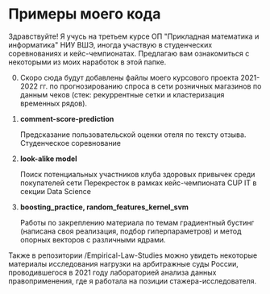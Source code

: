 # Примеры моего кода

Здравствуйте! Я учусь на третьем курсе ОП "Прикладная математика и информатика" НИУ ВШЭ, иногда участвую в студенческих соревнованиях и кейс-чемпионатах. Предлагаю вам ознакомиться с некоторыми из моих наработок в этой папке.

0. Скоро сюда будут добавлены файлы моего курсового проекта 2021-2022 гг. по прогнозированию спроса в сети розничных магазинов по данным чеков (стек: рекуррентные сетки и кластеризация временных рядов).

1. **comment-score-prediction**

    Предсказание пользовательской оценки отеля по тексту отзыва. Студенческое соревнование

2. **look-alike model**
 
    Поиск потенциальных участников клуба здоровых привычек среди покупателей сети Перекресток в рамках кейс-чемпионата CUP IT в секции Data Science 

3. **boosting_practice, random_features_kernel_svm**

    Работы по закреплению материала по темам градиентный бустинг (написана своя реализация, подбор гиперпараметров) и метод опорных векторов с различными ядрами.

Также в репозитории /Empirical-Law-Studies можно увидеть некоторые материалы исследования нагрузки на арбитражные суды России, проводившегося в 2021 году лабораторией анализа данных правоприменения, где я работала на позиции стажера-исследователя. 
